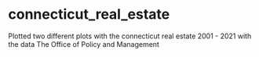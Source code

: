 # connecticut_real_estate
Plotted two different plots with the connecticut real estate 2001 - 2021 with the data The Office of Policy and Management
